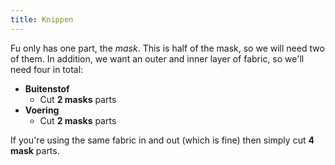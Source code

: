 ```yaml
---
title: Knippen
---
```


Fu only has one part, the *mask*. This is half of the mask, so we will need two of them. In addition, we want an outer and inner layer of fabric, so we'll need four in total:

 - **Buitenstof**
   - Cut **2 masks** parts
 - **Voering**
   - Cut **2 masks** parts

If you're using the same fabric in and out (which is fine) then simply cut **4 mask** parts.
